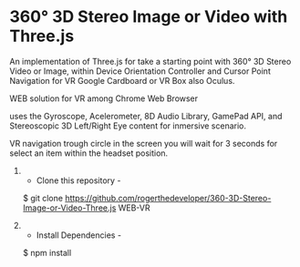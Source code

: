 # 360° 3D Stereo Image or Video with Three.js

An implementation of Three.js for take a starting point with 360° 3D Stereo Video or Image, within Device Orientation Controller and Cursor Point Navigation for VR Google Cardboard or VR Box also Oculus.

WEB solution for VR among Chrome Web Browser

uses the Gyroscope, Acelerometer, 8D Audio Library, GamePad API,
and Stereoscopic 3D Left/Right Eye content for inmersive scenario.

VR navigation trough circle in the screen
you will wait for 3 seconds for select an item within the headset position.

1.  - Clone this repository -

    $ git clone https://github.com/rogerthedeveloper/360-3D-Stereo-Image-or-Video-Three.js WEB-VR


2. - Install Dependencies -

    $ npm install
